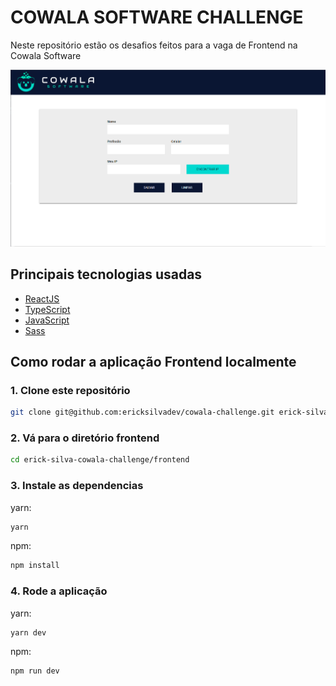 # COWALA SOFTWARE CHALLENGE

Neste repositório estão os desafios feitos para a vaga de Frontend na Cowala Software

![project-demo](/assets/cowala-frontend.png)

## Principais tecnologias usadas

- [ReactJS](https://reactjs.org/)
- [TypeScript](https://www.typescriptlang.org/)
- [JavaScript](https://www.javascript.com/)
- [Sass](https://sass-lang.com/)

## Como rodar a aplicação Frontend localmente

### 1. Clone este repositório

```zsh
git clone git@github.com:ericksilvadev/cowala-challenge.git erick-silva-cowala-challenge
```

### 2. Vá para o diretório **frontend**

```zsh
cd erick-silva-cowala-challenge/frontend
```

### 3. Instale as dependencias

yarn:

```zsh
yarn
```

npm:

```zsh
npm install
```

### 4. Rode a aplicação

yarn:

```zsh
yarn dev
```

npm:

```zsh
npm run dev
```
